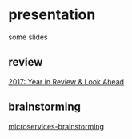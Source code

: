 # presentation
some slides

## review

[2017: Year in Review & Look Ahead](review/2017_Year_in_Review_Look_Ahead.html)

## brainstorming

[microservices-brainstorming](brainstorming/2019-06-18_microservices-brainstorming.html)
